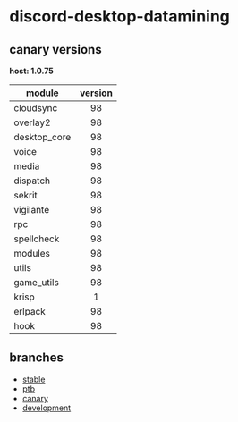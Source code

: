 # discord-desktop-datamining

## canary versions

**host: 1.0.75**

| module | version |
| ------ | :-----: |
| cloudsync | 98 |
| overlay2 | 98 |
| desktop_core | 98 |
| voice | 98 |
| media | 98 |
| dispatch | 98 |
| sekrit | 98 |
| vigilante | 98 |
| rpc | 98 |
| spellcheck | 98 |
| modules | 98 |
| utils | 98 |
| game_utils | 98 |
| krisp | 1 |
| erlpack | 98 |
| hook | 98 |

## branches

- [stable](https://github.com/OpenAsar/discord-desktop-datamining/tree/stable)
- [ptb](https://github.com/OpenAsar/discord-desktop-datamining/tree/ptb)
- [canary](https://github.com/OpenAsar/discord-desktop-datamining/tree/canary)
- [development](https://github.com/OpenAsar/discord-desktop-datamining/tree/development)